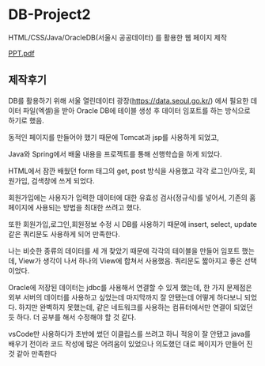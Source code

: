 # DB-Project2
HTML/CSS/Java/OracleDB(서울시 공공데이터) 를 활용한 웹 페이지 제작

[PPT.pdf](https://github.com/Sujin-Lim/HTML-Project1/files/12140768/b.pdf)

## 제작후기 

DB를 활용하기 위해 서울 열린데이터 광장(https://data.seoul.go.kr/) 에서 필요한 데이터 파일(엑셀)을 받아 Oracle DB에 테이블 생성 후 데이터 임포트를 하는 방식으로 하기로 했음.

동적인 페이지를 만들어야 했기 때문에 Tomcat과 jsp를 사용하게 되었고,

Java와 Spring에서 배울 내용을 프로젝트를 통해 선행학습을 하게 되었다.

HTML에서 잠깐 배웠던 form 태그의 get, post 방식을 사용했고 각각 로그인/아웃, 회원가입, 검색창에 쓰게 되었다.

회원가입에는 사용자가 입력한 데이터에 대한 유효성 검사(정규식)를 넣어서, 기존의 홈페이지에 사용되는 방법을 최대한 쓰려고 했다.

또한 회원가입,로그인,회원정보 수정 시 DB를 사용하기 때문에 insert, select, update같은 쿼리문도 사용하게 되어 만족한다.

나는 비슷한 종류의 데이터를 세 개 찾았기 때문에 각각의 테이블을 만들어 임포트 했는데, View가 생각이 나서 하나의 View에 합쳐서 사용했음. 쿼리문도 짧아지고 좋은 선택이었다.

Oracle에 저장된 데이터는 jdbc를 사용해서 연결할 수 있게 했는데, 
한 가지 문제점은 외부 서버의 데이터를 사용하고 싶었는데 마지막까지 잘 안됐는데 어떻게 하다보니 되었다. 하지만 완벽하지 못했는데, 같은 네트워크를 사용하는 컴퓨터에서만 연결이 되었던 듯 하다. 더 공부를 해서 수정해야 할 것 같다.

vsCode만 사용하다가 초반에 썼던 이클립스를 쓰려고 하니 적응이 잘 안됐고 java를 배우기 전이라 코드 작성에 많은 어려움이 있었으나 의도했던 대로 페이지가 만들어 진 것 같아 만족한다



